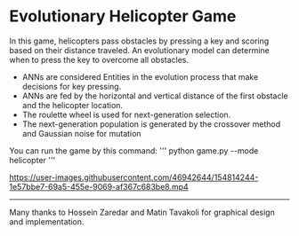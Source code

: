 # Evolutionary Helicopter Game
In this game, helicopters pass obstacles by pressing a key and scoring based on their distance traveled.
An evolutionary model can determine when to press the key to overcome all obstacles.
- ANNs are considered Entities in the evolution process that make decisions for key pressing.
- ANNs are fed by the horizontal and vertical distance of the first obstacle and the helicopter location.
- The roulette wheel is used for next-generation selection.
- The next-generation population is generated by the crossover method and Gaussian noise for mutation

You can run the game by this command:
'''
python game.py --mode helicopter
'''

https://user-images.githubusercontent.com/46942644/154814244-1e57bbe7-69a5-455e-9069-af367c683be8.mp4

<hr> 
Many thanks to Hossein Zaredar and Matin Tavakoli for graphical design and implementation.
